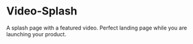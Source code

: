 # Video-Splash
A splash page with a featured video. Perfect landing page while you are launching your product.
